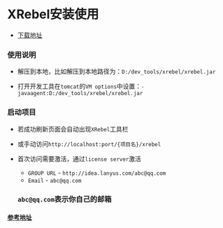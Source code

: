 # XRebel安装使用

* [下载地址](https://jrebel.com/software/xrebel/download/thank-you/?file=xrebel/releases/xrebel-3.4.1.zip)

### 使用说明

* 解压到本地，比如解压到本地路径为：`D:/dev_tools/xrebel/xrebel.jar`

* 打开开发工具在`tomcat`的`VM options`中设置：`-javaagent:D:/dev_tools/xrebel/xrebel.jar`

### 启动项目

* 若成功刷新页面会自动出现`XRebel`工具栏
* 或手动访问`http://localhost:port/{项目名}/xrebel`

* 首次访问需要激活，通过`license server`激活

  * `GROUP URL` - `http://idea.lanyus.com/abc@qq.com`
  * `Email` - `abc@qq.com`

  ### `abc@qq.com`表示你自己的邮箱



#### [参考地址](https://juejin.im/post/5a13e3db6fb9a045186a5bfc)


